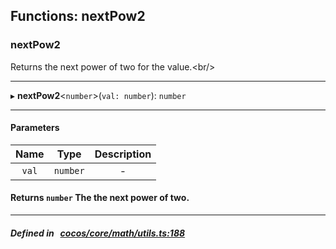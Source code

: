## Functions: nextPow2

### nextPow2

Returns the next power of two for the value.&lt;br/&gt;
___
▸ **nextPow2**<`number`\>(`val: number`): `number`
___


#### Parameters

| Name | Type | Description |
| :------: | :------: | :------: |
| `val` | `number` | - |


#### Returns `number` The the next power of two.

___


##### Defined in &nbsp;   [cocos/core/math/utils.ts:188](https://github.com/cocos-creator/engine/blob/c7bf6b8a9/cocos/core/math/utils.ts#L188)&nbsp;
